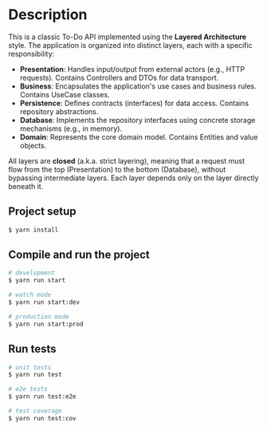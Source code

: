 # Description

This is a classic To-Do API implemented using the **Layered Architecture** style. The application is organized into distinct layers, each with a specific responsibility:

- **Presentation**: Handles input/output from external actors (e.g., HTTP requests). Contains Controllers and DTOs for data transport.
- **Business**: Encapsulates the application's use cases and business rules. Contains UseCase classes.
- **Persistence**: Defines contracts (interfaces) for data access. Contains repository abstractions.
- **Database**: Implements the repository interfaces using concrete storage mechanisms (e.g., in memory).
- **Domain**: Represents the core domain model. Contains Entities and value objects.

All layers are **closed** (a.k.a. strict layering), meaning that a request must flow from the top (Presentation) to the bottom (Database), without bypassing intermediate layers. Each layer depends only on the layer directly beneath it.

## Project setup

```bash
$ yarn install
```

## Compile and run the project

```bash
# development
$ yarn run start

# watch mode
$ yarn run start:dev

# production mode
$ yarn run start:prod
```

## Run tests

```bash
# unit tests
$ yarn run test

# e2e tests
$ yarn run test:e2e

# test coverage
$ yarn run test:cov
```

